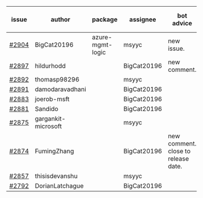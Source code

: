 | issue | author | package | assignee | bot advice | created date of issue | target release date | date from target |
| ------ | ------ | ------ | ------ | ------ | ------ | ------ | :-----: |
| [#2904](https://github.com/Azure/sdk-release-request/issues/2904) | BigCat20196 | azure-mgmt-logic | msyyc | new issue. | 06-09 | 06-23 |  |
| [#2897](https://github.com/Azure/sdk-release-request/issues/2897) | hildurhodd |  | BigCat20196 | new comment. | 06-07 | 06-21 |  |
| [#2892](https://github.com/Azure/sdk-release-request/issues/2892) | thomasp98296 |  | msyyc |  | 06-06 | 06-20 |  |
| [#2891](https://github.com/Azure/sdk-release-request/issues/2891) | damodaravadhani |  | BigCat20196 |  | 06-06 | 06-20 |  |
| [#2883](https://github.com/Azure/sdk-release-request/issues/2883) | joerob-msft |  | BigCat20196 |  | 06-03 | 06-20 |  |
| [#2881](https://github.com/Azure/sdk-release-request/issues/2881) | Sandido |  | BigCat20196 |  | 06-03 | 06-13 |  |
| [#2875](https://github.com/Azure/sdk-release-request/issues/2875) | gargankit-microsoft |  | msyyc |  | 06-03 | 06-30 |  |
| [#2874](https://github.com/Azure/sdk-release-request/issues/2874) | FumingZhang |  | BigCat20196 | new comment. close to release date.  | 06-02 | 06-08 | -1 |
| [#2857](https://github.com/Azure/sdk-release-request/issues/2857) | thisisdevanshu |  | msyyc |  | 05-31 | 06-14 |  |
| [#2792](https://github.com/Azure/sdk-release-request/issues/2792) | DorianLatchague |  | BigCat20196 |  | 05-12 | 05-16 |  |
